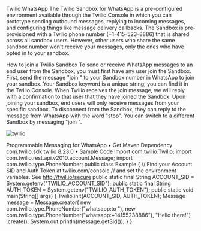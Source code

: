 Twilio WhatsApp
The Twilio Sandbox for WhatsApp is a pre-configured environment available through the Twilio Console in which you can prototype sending outbound messages, replying to incoming messages, and configuring things like message delivery callbacks. 
The Sandbox is pre-provisioned with a Twilio phone number (+1-415-523-8886) that is shared across all sandbox users. However, other users who share the same sandbox number won't receive your messages, only the ones who have opted in to your sandbox.

How to join a Twilio Sandbox
To send or receive WhatsApp messages to an end user from the Sandbox, you must first have any user join the Sandbox.
First, send the message "join <your Sandbox keyword>" to your Sandbox number in WhatsApp to join your sandbox. Your Sandbox keyword is a unique string; you can find it in the Twilio Console.
When Twilio receives the join message, we will reply with a confirmation to that user that they have joined the Sandbox.
Upon joining your sandbox, end users will only receive messages from your specific sandbox. To disconnect from the Sandbox, they can reply to the message from WhatsApp with the word "stop". You can switch to a different Sandbox by messaging "join <other sandbox keyword>".

 


![twilio](https://user-images.githubusercontent.com/80669589/147925506-4d5818a5-6fb5-4834-bcaf-8a36d0e2347f.png)



Programmable Messaging for WhatsApp
•	Get Maven Dependency
<dependency>
   <groupId>com.twilio.sdk</groupId>
   <artifactId>twilio</artifactId>
   <version>8.23.0</version>
</dependency>
•	Sample Code
import com.twilio.Twilio;
import com.twilio.rest.api.v2010.account.Message;
import com.twilio.type.PhoneNumber;
public class Example {
    // Find your Account SID and Auth Token at twilio.com/console
    // and set the environment variables. See http://twil.io/secure
    public static final String ACCOUNT_SID = System.getenv("TWILIO_ACCOUNT_SID");
    public static final String AUTH_TOKEN = System.getenv("TWILIO_AUTH_TOKEN");
    public static void main(String[] args) {
        Twilio.init(ACCOUNT_SID, AUTH_TOKEN);
        Message message = Message.creator(
                new com.twilio.type.PhoneNumber("whatsapp:to<phone number> "),
                new com.twilio.type.PhoneNumber("whatsapp:+14155238886"),
                "Hello there!")
            .create();
        System.out.println(message.getSid());
    }
}
